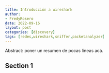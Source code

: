 ```yaml
---
title: Introducción a wireshark
author: 
- FredyRosero
date: 2022-09-16
layout: post
categories: [discovery]
tags: [redes,wireshark,sniffer,packetanalyzer]
---
```

Abstract: poner un resumen de pocas lineas acá.
<!--more-->

## Section 1

